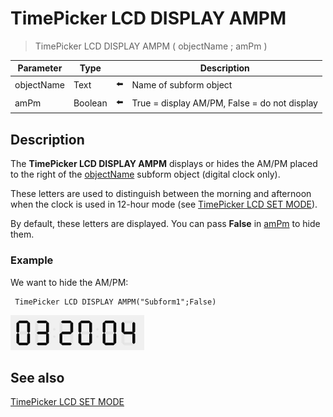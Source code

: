 # TimePicker LCD DISPLAY AMPM

> TimePicker LCD DISPLAY AMPM ( objectName ; amPm )

| Parameter | Type |     | Description |
| --- | --- | --- | --- |
| objectName | Text | ⬅️ | Name of subform object |
| amPm | Boolean | ⬅️ | True = display AM/PM, False = do not display |
## Description

The **TimePicker LCD DISPLAY AMPM** displays or hides the AM/PM placed to the right of the [objectName](# "Name of subform object") subform object (digital clock only).

These letters are used to distinguish between the morning and afternoon when the clock is used in 12-hour mode (see [TimePicker LCD SET MODE](TimePicker%20LCD%20SET%20MODE.md)).

By default, these letters are displayed. You can pass **False** in [amPm](# "True = display AM/PM, False = do not display
") to hide them.

### Example  

We want to hide the AM/PM:

```4d
 TimePicker LCD DISPLAY AMPM("Subform1";False)
```

![](../images/pict1239891.fr.png)

## See also

[TimePicker LCD SET MODE](TimePicker%20LCD%20SET%20MODE.md)
